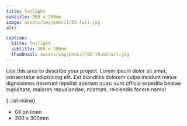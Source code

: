 ```yaml
---
title: Twilight
subtitle: 300 x 300mm
image: assets/img/pencil/05-full.jpg
alt: 

caption:
  title: Twilight
  subtitle: 300 x 300mm
  thumbnail: assets/img/pencil/05-thumbnail.jpg
---
```

Use this area to describe your project. Lorem ipsum dolor sit amet, consectetur adipisicing elit. Est blanditiis dolorem culpa incidunt minus dignissimos deserunt repellat aperiam quasi sunt officia expedita beatae cupiditate, maiores repudiandae, nostrum, reiciendis facere nemo!

{:.list-inline}
- Oil on linen
- 300 x 300mm



